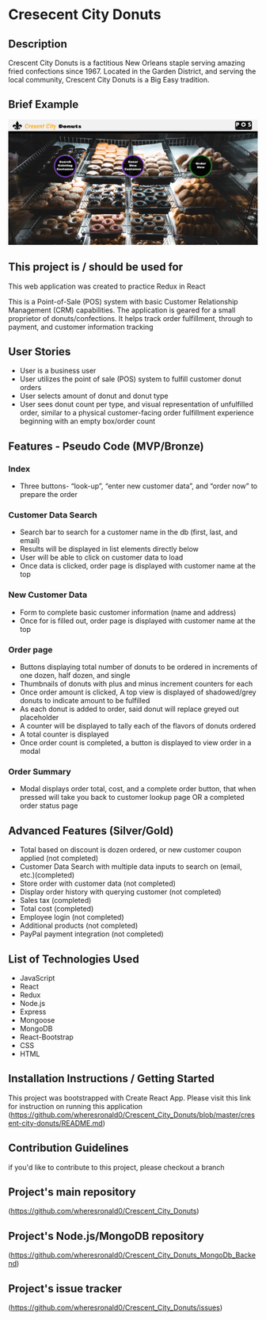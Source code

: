 # Cresecent City Donuts

## Description

Crescent City Donuts is a factitious New Orleans staple serving amazing fried confections since 1967. Located in the Garden District, and serving the local community, Crescent City Donuts is a Big Easy tradition.

## Brief Example

![alt text](https://github.com/wheresronald0/Crescent_City_Donuts/blob/master/index_view.png "Screenshot for Application")

## This project is / should be used for

This web application was created to practice Redux in React

This is a Point-of-Sale (POS) system with basic Customer Relationship Management (CRM) capabilities. The application is geared for a small proprietor of donuts/confections. It helps track order fulfillment, through to payment, and customer information tracking

## User Stories

- User is a business user
- User utilizes the point of sale (POS) system to fulfill customer donut orders
- User selects amount of donut and donut type
- User sees donut count per type, and visual representation of unfulfilled order, similar to a physical customer-facing order fulfillment experience beginning with an empty box/order count

## Features - Pseudo Code (MVP/Bronze)

### Index

- Three buttons- “look-up”, “enter new customer data”, and “order now” to prepare the order

### Customer Data Search

- Search bar to search for a customer name in the db (first, last, and email)
- Results will be displayed in list elements directly below
- User will be able to click on customer data to load
- Once data is clicked, order page is displayed with customer name at the top

### New Customer Data

- Form to complete basic customer information (name and address)
- Once for is filled out, order page is displayed with customer name at the top

### Order page

- Buttons displaying total number of donuts to be ordered in increments of one dozen, half dozen, and single
- Thumbnails of donuts with plus and minus increment counters for each
- Once order amount is clicked, A top view is displayed of shadowed/grey donuts to indicate amount to be fulfilled
- As each donut is added to order, said donut will replace greyed out placeholder
- A counter will be displayed to tally each of the flavors of donuts ordered
- A total counter is displayed
- Once order count is completed, a button is displayed to view order in a modal

### Order Summary

- Modal displays order total, cost, and a complete order button, that when pressed will take you back to customer lookup page OR a completed order status page

## Advanced Features (Silver/Gold)

- Total based on discount is dozen ordered, or new customer coupon applied (not completed)
- Customer Data Search with multiple data inputs to search on (email, etc.)(completed)
- Store order with customer data (not completed)
- Display order history with querying customer (not completed)
- Sales tax (completed)
- Total cost (completed)
- Employee login (not completed)
- Additional products (not completed)
- PayPal payment integration (not completed)

## List of Technologies Used

- JavaScript
- React
- Redux
- Node.js
- Express
- Mongoose
- MongoDB
- React-Bootstrap
- CSS
- HTML

## Installation Instructions / Getting Started

This project was bootstrapped with Create React App. Please visit this link for instruction on running this application (https://github.com/wheresronald0/Crescent_City_Donuts/blob/master/cresent-city-donuts/README.md)

## Contribution Guidelines

if you'd like to contribute to this project, please checkout a branch

## Project's main repository

(https://github.com/wheresronald0/Crescent_City_Donuts)

## Project's Node.js/MongoDB repository

(https://github.com/wheresronald0/Crescent_City_Donuts_MongoDb_Backend)

## Project's issue tracker

(https://github.com/wheresronald0/Crescent_City_Donuts/issues)
